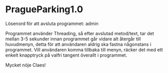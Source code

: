 # PragueParking1.0

Lösenord för att avsluta programmet: admin

Programmet använder Threading, så efter avslutad metod/text, tar det mellan 3-5 sekunder innan programmet går vidare alt återgår till huvudmenyn, detta för att användaren aldrig ska fastna någonstans i programmet. Vill användaren komma tillbaka till menyn, räcker det med ett enkelt knapptryck på valfri tangent överallt i programmet.


Mycket nöje Claes!







